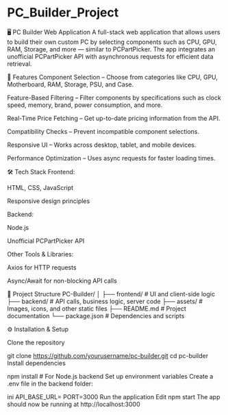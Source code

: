 # PC_Builder_Project

🖥️ PC Builder Web Application
A full-stack web application that allows users to build their own custom PC by selecting components such as CPU, GPU, RAM, Storage, and more — similar to PCPartPicker. The app integrates an unofficial PCPartPicker API with asynchronous requests for efficient data retrieval.

🚀 Features
Component Selection – Choose from categories like CPU, GPU, Motherboard, RAM, Storage, PSU, and Case.

Feature-Based Filtering – Filter components by specifications such as clock speed, memory, brand, power consumption, and more.

Real-Time Price Fetching – Get up-to-date pricing information from the API.

Compatibility Checks – Prevent incompatible component selections.

Responsive UI – Works across desktop, tablet, and mobile devices.

Performance Optimization – Uses async requests for faster loading times.

🛠️ Tech Stack
Frontend:

HTML, CSS, JavaScript

Responsive design principles

Backend:

Node.js 

Unofficial PCPartPicker API

Other Tools & Libraries:

Axios for HTTP requests

Async/Await for non-blocking API calls

📂 Project Structure
PC-Builder/
│
├── frontend/        # UI and client-side logic
├── backend/         # API calls, business logic, server code
├── assets/          # Images, icons, and other static files
├── README.md        # Project documentation
└── package.json     # Dependencies and scripts

⚙️ Installation & Setup

Clone the repository

git clone https://github.com/yourusername/pc-builder.git
cd pc-builder
Install dependencies

npm install     # For Node.js backend
Set up environment variables
Create a .env file in the backend folder:

ini
API_BASE_URL=<Unofficial PCPartPicker API Base URL>
PORT=3000
Run the application
Edit
npm start
The app should now be running at http://localhost:3000
